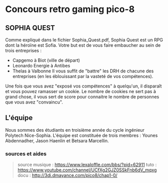 

# Concours retro gaming pico-8

## SOPHIA QUEST

Comme expliqué dans le fichier Sophia_Quest.pdf, Sophia Quest est un RPG dont la héroïne est Sofia.
Votre but est de vous faire embaucher au sein de trois entreprises : 
- Capgemo à Biot (ville de départ)
- Leonardo Energie à Antibes
- Thelas à Valbonne
Il vous suffit de "battre" les DRH de chacune des entreprises (en les éblouissant par la vasteté de vos compétences).

Une fois que vous avez "exposé vos compétences" à quelqu'un, il disparaît et vous pouvez ramasser un cookie. Le nombre de cookies ne sert pas à grand chose, il vous sert de score pour connaitre le nombre de personnes que vous avez "convaincu".

## L'équipe
Nous sommes des étudiants en troisième année du cycle ingénieur Polytech Nice-Sophia.
L'équipe est constituée de trois membres : Younes Abdennadher, Jason Haenlin et Betsara Marcellin.

### sources et aides

> source
musique : https://www.lexaloffle.com/bbs/?pid=62911
tuto    : https://www.youtube.com/channel/UCfXg2GJZ0SSkFnb6dV_mqxg
docu    : http://3di.dmayance.com/pico8/chap1-0/